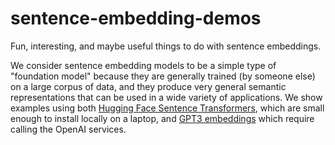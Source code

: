 # sentence-embedding-demos
Fun, interesting, and maybe useful things to do with sentence embeddings.

We consider sentence embedding models to be a simple type of "foundation model" because they are generally trained (by someone else) on a large corpus of data, and they produce very general semantic representations that can be used in a wide variety of applications. We show examples using both [Hugging Face Sentence Transformers](https://huggingface.co/sentence-transformers), which are small enough to install locally on a laptop, and [GPT3 embeddings](https://platform.openai.com/docs/guides/embeddings/what-are-embeddings) which require calling the OpenAI services.
